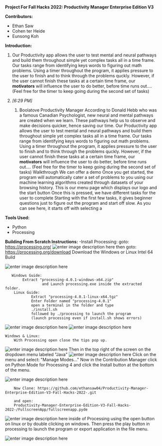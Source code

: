 ﻿**Project For Fall Hacks 2022:
Productivity Manager Enterprise Edition V3**

**Contributors:**
 - Ethan Saw
 - Cohen ter Heide
 - Eunsong Koh

**Introduction:**

1.  Our Productivity app allows the user to test mental and neural pathways and build them throughout simple yet complex tasks all in a time frame. Our tasks range from identifying keys words to figuring out math problems. Using a timer throughout the program, it applies pressure to the user to finish and to think through the problems quckly. However, if the user cannot finish these tasks at a certain time frame, our **motivators** will influence the user to do better, before time runs out.... (Feel free for the timer to keep going during the second set of tasks)
    
2.  _[_6:29 PM_]_
    
    1. Boolatove Productivity Manager According to Donald Hebb who was a famous Canadian Psychologist, new neural and mental pathways are created when we learn. These pathways help us to observe and make decisions quicker, hence saving our time. Our Productivity app allows the user to test mental and neural pathways and build them throughout simple yet complex tasks all in a time frame. Our tasks range from identifying keys words to figuring out math problems. Using a timer throughout the program, it applies pressure to the user to finish and to think through the problems quckly. However, if the user cannot finish these tasks at a certain time frame, our **motivators** will influence the user to do better, before time runs out.... (Feel free for the timer to keep going during the second set of tasks) Walkthrough We can offer a demo Once you get started, the program will automatically cater a set of problems to you using our machine learning algorithms created through datasets of your browsing history. This is our menu page which displays our logo and the start button Once this is pressed, we have different tasks for the user to complete Starting with the first few tasks, it gives beginner questions just to figure out the program and start off slow. As you can see here, it starts off with selecting a

**Tools Used:**
 - Python
 - Processing
 
 **Building From Scratch Instructions:**
 -Install Processing:
	 goto: https://processing.org/
	 ![enter image description here](https://lumpology.com/wp-content/uploads/2022/10/Screenshot-from-2022-10-15-17-36-40.png)
	 then goto: https://processing.org/download
	 Download the Windows or Linux Intel 64 Build
  
![enter image description here](https://lumpology.com/wp-content/uploads/2022/10/Screenshot-from-2022-10-15-17-37-40.png)

       Windows Guide:
		    Extract "processing-4.0.1-windows-x64.zip"
	            	 and Launch processing.exe inside the extracted folder.
        Linux Guide:
    		    Extract "processing-4.0.1-linux-x64.tgz"
        		Enter Folder named "processing-4.0.1"
        		open a terminal in the folder and type
        		./install.sh
        		followed by ./processing to launch the program
        		(launch processing even if install.sh shows errors)
        		

![enter image description here](https://lumpology.com/wp-content/uploads/2022/10/Screenshot-from-2022-10-15-17-42-41.png)
	![enter image description here](https://lumpology.com/wp-content/uploads/2022/10/Screenshot-from-2022-10-15-17-46-10.png)
	

    Windows & Linux:
		With Processing open close the tips pop up.
		

![enter image description here](https://lumpology.com/wp-content/uploads/2022/10/Screenshot-from-2022-10-15-17-46-41.png)
		Then in the top right of the screen on the dropdown menu labeled "Java"
		![enter image description here](https://lumpology.com/wp-content/uploads/2022/10/Screenshot-from-2022-10-15-17-47-08.png)
		Click on the menu and select: "Manage Modes..."
		Now in the Contribution Manager click on Python Mode for Processing 4
		and click the Install button at the bottom of the menu.
		

![enter image description here](https://lumpology.com/wp-content/uploads/2022/10/Screenshot-from-2022-10-15-17-47-28.png)
		
		Now Clone: https://github.com/ethansaw04/Productivity-Manager-Enterprise-Edition-V3-Fall-Hacks-2022-.git
		
		and open:
		Productivity-Manager-Enterprise-Edition-V3-Fall-Hacks-2022-/FullscreenApp/fullscreenapp.pyde
		

![enter image description here](https://lumpology.com/wp-content/uploads/2022/10/Screenshot-from-2022-10-15-17-48-27.png)
		inside of Processing using the open button on linux or by double clicking on windows.
		Then press the play button in processing to launch the program or export application in the file menu.
		

![enter image description here](https://lumpology.com/wp-content/uploads/2022/10/Screenshot-from-2022-10-15-17-48-42.png)

